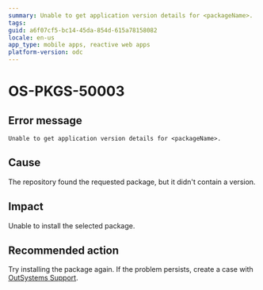 ```yaml
---
summary: Unable to get application version details for <packageName>.
tags:
guid: a6f07cf5-bc14-45da-854d-615a78158082
locale: en-us
app_type: mobile apps, reactive web apps
platform-version: odc
---
```


# OS-PKGS-50003

## Error message

`Unable to get application version details for <packageName>.`

## Cause

The repository found the requested package, but it didn't contain a version.

## Impact

Unable to install the selected package.

## Recommended action

Try installing the package again.
If the problem persists, create a case with [OutSystems Support](https://www.outsystems.com/support/portal/open-support-case?ErrorCode=OS-PKGS-50003).
